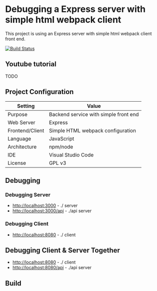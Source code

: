 # Debugging a Express server with simple html webpack client
This project is using an Express server with simple html webpack client front end.

[![Build Status](https://www.travis-ci.org/branflake2267/debugging-express-with-simplehtmlwebpack.svg?branch=master)](https://www.travis-ci.org/branflake2267/debugging-express-with-simplehtmlwebpack)

## Youtube tutorial
TODO

## Project Configuration
| Setting | Value |
| --- | --- |
| Purpose | Backend service with simple front end |
| Web Server | Express |
| Frontend/Client | Simple HTML webpack configuration |
| Language | JavaScript |
| Architecture | npm/node |
| IDE | Visual Studio Code |
| License | GPL v3 |


## Debugging


### Debugging Server

* [http://localhost:3000](http://localhost:3000) - ./ server
* [http://localhost:3000/api](http://localhost:3000/api) - ./api server


### Debugging Client

* [http://localhost:8080](http://localhost:8080) - ./ client


## Debugging Client & Server Together


* [http://localhost:8080](http://localhost:8080) - ./ client
* [http://localhost:8080/api](http://localhost:8080/api) - ./api server



## Build

